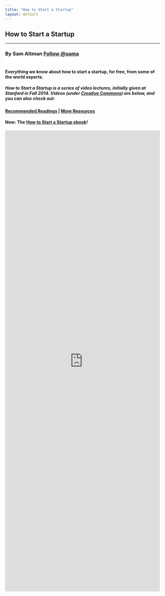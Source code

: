 ```yaml
---
title: "How to Start a Startup"
layout: default
---
```

<div class="container">
  <h2>How to Start a Startup</h2>
  <hr />
</div>

<div class="jumbotron">
  <h3>
    By Sam Altman <a href="https://twitter.com/sama" class="twitter-follow-button" data-show-count="false" data-show-screen-name="true">Follow @sama</a>
    <iframe src="//www.facebook.com/plugins/follow.php?href=https%3A%2F%2Fwww.facebook.com%2Fsamaltman&amp;width&amp;height=80&amp;colorscheme=light&amp;layout=button&amp;show_faces=true&amp;appId=178422522168165" scrolling="no" frameborder="0" style="border:none; overflow:hidden; height:20px;" allowTransparency="true"></iframe>
  </h3>
  <h4><strong>Everything we know about how to start a startup, for free, from some of the world experts.</strong></h4>
  <h5>How to Start a Startup is a series of video lectures, initially given at Stanford in Fall 2014. Videos (under <a href="creativecommons.org/licenses/by-nc-nd/2.5/">Creative Commons</a>) are below, and you can also check out: </h5>
  <h4><a href="lists/readings">Recommended Readings</a> | <a href="lists/about/">More Resources</a></h4>
  <h4> <strong>New: The <a href="http://the1st30.com/">How to Start a Startup ebook</a>! </strong> </h4>
  
</div>
<div class="huzzazWrapper" style="width:100%; height: 1500px; margin: 0 auto;"><iframe src="https://huzzaz.com/proembed/how-to-start-a-startup-2?layout=desideb&vpp=20" height="100%" width="100%" frameborder="0" webkitAllowFullScreen mozallowfullscreen allowFullScreen allowTransparency="true"></iframe></div>
